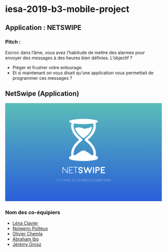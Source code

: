 # iesa-2019-b3-mobile-project

## Application : NETSWIPE
### Pitch :

 Escroc dans l’âme, vous avez l’habitude de mettre des alarmes pour envoyer des messages à des heures bien définies. L’objectif ? 

- Piéger et frustrer votre entourage.
- Et si maintenant on vous disait qu’une application vous permettait de programmer ces messages ?


## NetSwipe (Application)

![logo](medias/logo.png)

### Nom des co-équipiers
- [Léna Clavier](https://github.com/l-naC)
- [Nolwenn Poilleux](https://github.com/nte-25)
- [Olivier Chemla](https://github.com/olivech12)
- [Abraham Ibo](https://github.com/abrahamibo)
- [Jérémy Grosz](https://github.com/jeremygsz)
